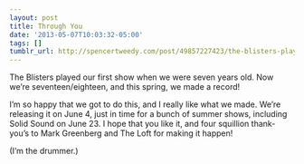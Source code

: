 ```yaml
---
layout: post
title: Through You
date: '2013-05-07T10:03:32-05:00'
tags: []
tumblr_url: http://spencertweedy.com/post/49857227423/the-blisters-played-our-first-show-when-we-were
---
```

The Blisters played our first show when we were seven years old. Now we’re seventeen/eighteen, and this spring, we made a record!

I’m so happy that we got to do this, and I really like what we made. We’re releasing it on June 4, just in time for a bunch of summer shows, including Solid Sound on June 23. I hope that you like it, and four squillion thank-you’s to Mark Greenberg and The Loft for making it happen!

(I’m the drummer.)
